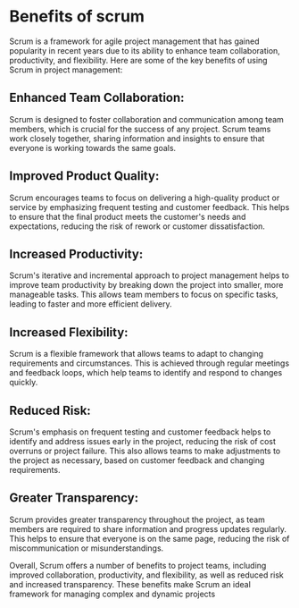 # Benefits of scrum
Scrum is a framework for agile project management that has gained popularity in recent years due to its ability to enhance team collaboration, productivity, and flexibility. Here are some of the key benefits of using Scrum in project management:

## Enhanced Team Collaboration: 
Scrum is designed to foster collaboration and communication among team members, which is crucial for the success of any project. Scrum teams work closely together, sharing information and insights to ensure that everyone is working towards the same goals.

## Improved Product Quality: 
Scrum encourages teams to focus on delivering a high-quality product or service by emphasizing frequent testing and customer feedback. This helps to ensure that the final product meets the customer's needs and expectations, reducing the risk of rework or customer dissatisfaction.

## Increased Productivity: 
Scrum's iterative and incremental approach to project management helps to improve team productivity by breaking down the project into smaller, more manageable tasks. This allows team members to focus on specific tasks, leading to faster and more efficient delivery.

## Increased Flexibility:
 Scrum is a flexible framework that allows teams to adapt to changing requirements and circumstances. This is achieved through regular meetings and feedback loops, which help teams to identify and respond to changes quickly.

## Reduced Risk: 
Scrum's emphasis on frequent testing and customer feedback helps to identify and address issues early in the project, reducing the risk of cost overruns or project failure. This also allows teams to make adjustments to the project as necessary, based on customer feedback and changing requirements.

## Greater Transparency: 
Scrum provides greater transparency throughout the project, as team members are required to share information and progress updates regularly. This helps to ensure that everyone is on the same page, reducing the risk of miscommunication or misunderstandings.

Overall, Scrum offers a number of benefits to project teams, including improved collaboration, productivity, and flexibility, as well as reduced risk and increased transparency. These benefits make Scrum an ideal framework for managing complex and dynamic projects
